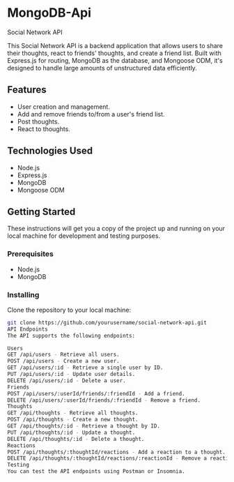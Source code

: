 # MongoDB-Api
Social Network API

This Social Network API is a backend application that allows users to share their thoughts, react to friends' thoughts, and create a friend list. Built with Express.js for routing, MongoDB as the database, and Mongoose ODM, it's designed to handle large amounts of unstructured data efficiently.

## Features

- User creation and management.
- Add and remove friends to/from a user's friend list.
- Post thoughts.
- React to thoughts.

## Technologies Used

- Node.js
- Express.js
- MongoDB
- Mongoose ODM

## Getting Started

These instructions will get you a copy of the project up and running on your local machine for development and testing purposes.

### Prerequisites

- Node.js
- MongoDB

### Installing

Clone the repository to your local machine:

```bash
git clone https://github.com/yourusername/social-network-api.git
API Endpoints
The API supports the following endpoints:

Users
GET /api/users - Retrieve all users.
POST /api/users - Create a new user.
GET /api/users/:id - Retrieve a single user by ID.
PUT /api/users/:id - Update user details.
DELETE /api/users/:id - Delete a user.
Friends
POST /api/users/:userId/friends/:friendId - Add a friend.
DELETE /api/users/:userId/friends/:friendId - Remove a friend.
Thoughts
GET /api/thoughts - Retrieve all thoughts.
POST /api/thoughts - Create a new thought.
GET /api/thoughts/:id - Retrieve a thought by ID.
PUT /api/thoughts/:id - Update a thought.
DELETE /api/thoughts/:id - Delete a thought.
Reactions
POST /api/thoughts/:thoughtId/reactions - Add a reaction to a thought.
DELETE /api/thoughts/:thoughtId/reactions/:reactionId - Remove a reaction from a thought.
Testing
You can test the API endpoints using Postman or Insomnia.
